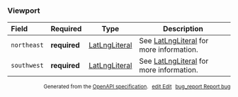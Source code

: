 <!--- This is a generated file, do not edit! -->
<!--- [START maps_http_schema_viewport] -->
<h3 class="schema-object" id="Viewport">Viewport</h3>

| Field       | Required     | Type                                            | Description                                                               |
| :---------- | ------------ | ----------------------------------------------- | ------------------------------------------------------------------------- |
| `northeast` | **required** | [LatLngLiteral](#LatLngLiteral "LatLngLiteral") | See [LatLngLiteral](#LatLngLiteral "LatLngLiteral") for more information. |
| `southwest` | **required** | [LatLngLiteral](#LatLngLiteral "LatLngLiteral") | See [LatLngLiteral](#LatLngLiteral "LatLngLiteral") for more information. |

<p style="text-align: right; font-size: smaller;">Generated from the <a class="gc-analytics-event" data-category="GMP" data-label="openapi-github" href="https://github.com/googlemaps/openapi-specification" title="Google Maps Platform OpenAPI Specification" class="external">OpenAPI specification</a>.
<a class="gc-analytics-event" data-category="GMP" data-label="openapi-github" style="margin-left: 5px;" href="https://github.com/googlemaps/openapi-specification/blob/main/specification/schema" title="Edit on GitHub"><span class="material-icons">edit</span> Edit</a>
<a class="gc-analytics-event" data-category="GMP" data-label="openapi-github" style="margin-left: 5px;" href="https://github.com/googlemaps/openapi-specification/issues/new?assignees=&labels=type%3A+bug%2C+triage+me&template=bug_report.md&title=[schema] Bug - Viewport" title="File bug for schema on GitHub"><span class="material-icons">bug_report</span> Report bug</a>
</p>

<!--- [END maps_http_schema_viewport] -->
